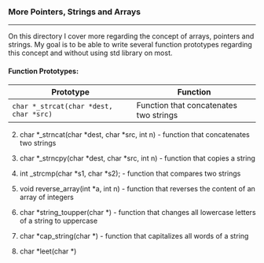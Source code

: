 ### More Pointers, Strings and Arrays
-----------------------------------------
On this directory I cover more regarding the concept of arrays, pointers and strings.
My goal is to be able to write several function prototypes regarding this concept and without using std library on most.

#### Function Prototypes:
| Prototype | Function |
| --------- | -------- |
| `char *_strcat(char *dest, char *src)` | Function that concatenates two strings |

2. char *_strncat(char *dest, char *src, int n) - function that concatenates two strings

3. char *_strncpy(char *dest, char *src, int n) - function that copies a string

4. int _strcmp(char *s1, char *s2); - function that compares two strings

5. void reverse_array(int *a, int n) - function that reverses the content of an array of integers

6. char *string_toupper(char *) - function that changes all lowercase letters of a string to uppercase

7. char *cap_string(char *) - function that capitalizes all words of a string

8. char *leet(char *)
